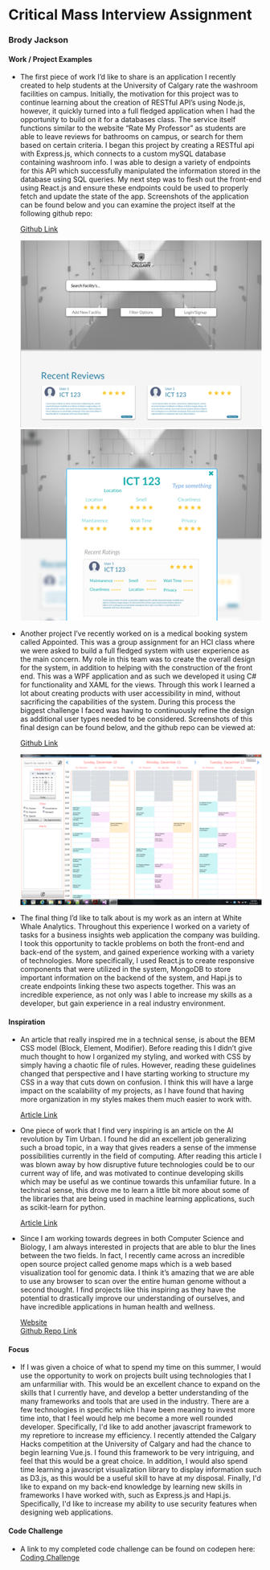 #  Critical Mass Interview Assignment
### Brody Jackson

#### Work / Project Examples


* The first piece of work I’d like to share is an application I recently created to help students at the University of Calgary rate the washroom facilities on campus. Initially, the motivation for this project was to continue learning about the creation of RESTful API’s using Node.js, however, it quickly turned into a full fledged application when I had the opportunity to build on it for a databases class. The service itself functions similar to the website “Rate My Professor” as students are able to leave reviews for bathrooms on campus, or search for them based on certain criteria. I began this project by creating a RESTful api with Express.js, which connects to a custom mySQL database containing washroom info. I was able to design a variety of endpoints for this API which successfully manipulated the information stored in the database using SQL queries. My next step was to flesh out the front-end using React.js and ensure these endpoints could be used to properly fetch and update the state of the app. Screenshots of the application can be found below and you can examine the project itself at the following github repo:

  [Github Link](https://github.com/BrodyJackson/Appointed)
 
  ![alt text](Images/screenshot1.png)
  ![alt text](Images/screenshot2.png)
  
* Another project I’ve recently worked on is a medical booking system called Appointed. This was a group assignment for an HCI class where we were asked to build a full fledged system with user experience as the main concern. My role in this team was to create the overall design for the system, in addition to helping with the construction of the front end. This was a WPF application and as such we developed it using C# for functionality and XAML for the views. Through this work I learned a lot about creating products with user accessibility in mind, without sacrificing the capabilities of the system. During this process the biggest challenge I faced was having to continuously refine the design as additional user types needed to be considered. Screenshots of this final design can be found below, and the github repo can be viewed at:

  [Github Link](https://github.com/BrodyJackson/PeeOrFlee)
 
  ![alt text](Images/Appointed.png)
  
* The final thing I’d like to talk about is my work as an intern at White Whale Analytics. Throughout this experience I worked on a variety of tasks for a business insights web application the company was building. I took this opportunity to tackle problems on both the front-end and back-end of the system, and gained experience working with a variety of technologies. More specifically, I used React.js to create responsive components that were utilized in the system, MongoDB to store important information on the backend of the system, and Hapi.js to create endpoints linking these two aspects together. This was an incredible experience, as not only was I able to increase my skills as a developer, but gain experience in a real industry environment.


#### Inspiration


* An article that really inspired me in a technical sense, is about the BEM CSS model (Block, Element, Modifier). Before reading this I didn’t give much thought to how I organized my styling, and worked with CSS by simply having a chaotic file of rules. However, reading these guidelines changed that perspective and I have starting working to structure my CSS in a way that cuts down on confusion. I think this will have a large impact on the scalability of my projects, as I have found that having more organization in my styles makes them much easier to work with.

  [Article Link](http://getbem.com/introduction/)

* One piece of work that I find very inspiring is an article on the AI revolution by Tim Urban. I found he did an excellent job generalizing such a broad topic, in a way that gives readers a sense of the immense possibilities currently in the field of computing. After reading this article I was blown away by how disruptive future technologies could be to our current way of life, and was motivated to continue developing skills which may be useful as we continue towards this unfamiliar future. In a technical sense, this drove me to learn a little bit more about some of the libraries that are being used in machine learning applications, such as scikit-learn for python. 

  [Article Link](https://waitbutwhy.com/2015/01/artificial-intelligence-revolution-1.html )
 
* Since I am working towards degrees in both Computer Science and Biology, I am always interested in projects that are able to blur the lines between the two fields. In fact, I recently came across an incredible open source project called genome maps which is a web based visualization tool for genomic data. I think it’s amazing that we are able to use any browser to scan over the entire human genome without a second thought. I find projects like this inspiring as they have the potential to drastically improve our understanding of ourselves, and have incredible applications in human health and wellness.

  [Website](http://www.genomemaps.org/)  
  [Github Repo Link](https://github.com/opencb/genome-maps)
  

#### Focus



* If I was given a choice of what to spend my time on this summer, I would use the opportunity to work on projects built using technologies that I am unfarmiliar with. This would be an excellent chance to expand on the skills that I currently have, and develop a better understanding of the many frameworks and tools that are used in the industry. There are a few technologies in specific which I have been meaning to invest more time into, that I feel would help me become a more well rounded developer. Specifically, I'd like to add another javascript framework to my repretiore to increase my efficiency. I recently attended the Calgary Hacks competition at the University of Calgary and had the chance to begin learning Vue.js. I found this framework to be very intriguing, and feel that this would be a great choice. In addition, I would also spend time learning a javascript visualization library to display information such as D3.js, as this would be a useful skill to have at my disposal. Finally, I'd like to expand on my back-end knowledge by learning new skills in frameworks I have worked with, such as Express.js and Hapi.js. Specifically, I'd like to increase my ability to use security features when designing web applications.

#### Code Challenge


* A link to my completed code challenge can be found on codepen here: [Coding Challenge](https://codepen.io/BrodyJackson/pen/rJdLBX) 


